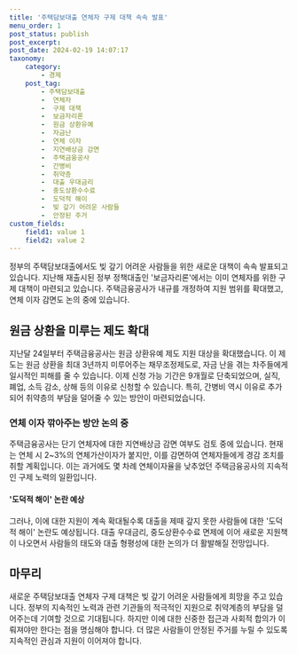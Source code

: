 ```yaml
---
title: '주택담보대출 연체자 구제 대책 속속 발표'
menu_order: 1
post_status: publish
post_excerpt: 
post_date: 2024-02-19 14:07:17
taxonomy:
    category:
        - 경제
    post_tag:
        - 주택담보대출
        -  연체자
        -  구제 대책
        -  보금자리론
        -  원금 상환유예
        -  자금난
        -  연체 이자
        -  지연배상금 감면
        -  주택금융공사
        -  간병비
        -  취약층
        -  대출 우대금리
        -  중도상환수수료
        -  도덕적 해이
        -  빚 갚기 어려운 사람들
        -  안정된 주거
custom_fields:
    field1: value 1
    field2: value 2
---
```


정부의 주택담보대출에서도 빚 갚기 어려운 사람들을 위한 새로운 대책이 속속 발표되고 있습니다. 지난해 재출시된 정부 정책대출인 '보금자리론'에서는 이미 연체자를 위한 구제 대책이 마련되고 있습니다. 주택금융공사가 내규를 개정하여 지원 범위를 확대했고, 연체 이자 감면도 논의 중에 있습니다.
## 원금 상환을 미루는 제도 확대
지난달 24일부터 주택금융공사는 원금 상환유예 제도 지원 대상을 확대했습니다. 이 제도는 원금 상환을 최대 3년까지 미루어주는 채무조정제도로, 자금 난을 겪는 차주들에게 일시적인 피해를 줄 수 있습니다. 이제 신청 가능 기간은 9개월로 단축되었으며, 실직, 폐업, 소득 감소, 상해 등의 이유로 신청할 수 있습니다. 특히, 간병비 역시 이유로 추가되어 취약층의 부담을 덜어줄 수 있는 방안이 마련되었습니다.
### 연체 이자 깎아주는 방안 논의 중
주택금융공사는 단기 연체자에 대한 지연배상금 감면 여부도 검토 중에 있습니다. 현재는 연체 시 2~3%의 연체가산이자가 붙지만, 이를 감면하여 연체자들에게 경감 조치를 취할 계획입니다. 이는 과거에도 몇 차례 연체이자율을 낮추었던 주택금융공사의 지속적인 구제 노력의 일환입니다.
#### '도덕적 해이' 논란 예상
그러나, 이에 대한 지원이 계속 확대될수록 대출을 제때 갚지 못한 사람들에 대한 '도덕적 해이' 논란도 예상됩니다. 대출 우대금리, 중도상환수수료 면제에 이어 새로운 지원책이 나오면서 사람들의 태도와 대출 형평성에 대한 논의가 더 활발해질 전망입니다.
## 마무리
새로운 주택담보대출 연체자 구제 대책은 빚 갚기 어려운 사람들에게 희망을 주고 있습니다. 정부의 지속적인 노력과 관련 기관들의 적극적인 지원으로 취약계층의 부담을 덜어주는데 기여할 것으로 기대됩니다. 하지만 이에 대한 신중한 접근과 사회적 합의가 이뤄져야만 한다는 점을 명심해야 합니다. 더 많은 사람들이 안정된 주거를 누릴 수 있도록 지속적인 관심과 지원이 이어져야 합니다.
